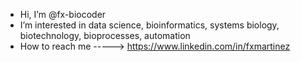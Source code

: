 - Hi, I’m @fx-biocoder
- I’m interested in data science, bioinformatics, systems biology, biotechnology, bioprocesses, automation
- How to reach me -----> https://www.linkedin.com/in/fxmartinez
